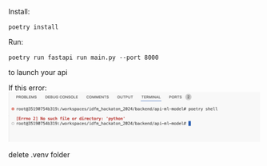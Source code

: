 Install:
```
poetry install
```
Run:
```
poetry run fastapi run main.py --port 8000
```

to launch your api


If this error:
![alt text](image.png)

delete .venv folder